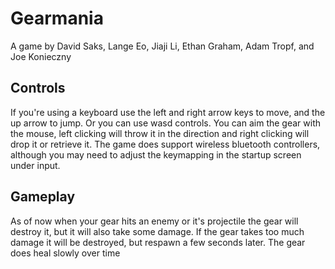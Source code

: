 # Gearmania

A game by David Saks, Lange Eo, Jiaji Li, Ethan Graham, Adam Tropf, and Joe Konieczny

## Controls

If you're using a keyboard use the left and right arrow keys to move, and the up arrow to jump. Or you can use wasd controls.
You can aim the gear with the mouse, left clicking will throw it in the direction and right clicking will drop it or retrieve it. The game does support wireless bluetooth controllers, although you may need to adjust the keymapping in the startup screen under input.

## Gameplay

As of now when your gear hits an enemy or it's projectile the gear will destroy it, but it will also take some damage. 
If the gear takes too much damage it will be destroyed, but respawn a few seconds later. The gear does heal slowly over time